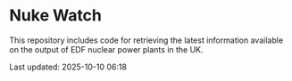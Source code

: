 # Nuke Watch

This repository includes code for retrieving the latest information available on the output of EDF nuclear power plants in the UK.

Last updated: 2025-10-10 06:18